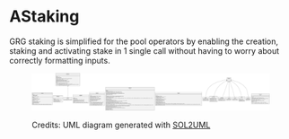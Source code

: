 # AStaking

GRG staking is simplified for the pool operators by enabling the creation, staking and activating stake in 1 single call without having to worry about correctly formatting inputs.

<figure><img src="../../../../.gitbook/assets/astaking.svg" alt=""><figcaption><p>Credits: UML diagram generated with <a href="https://github.com/naddison36/sol2uml">SOL2UML</a></p></figcaption></figure>
